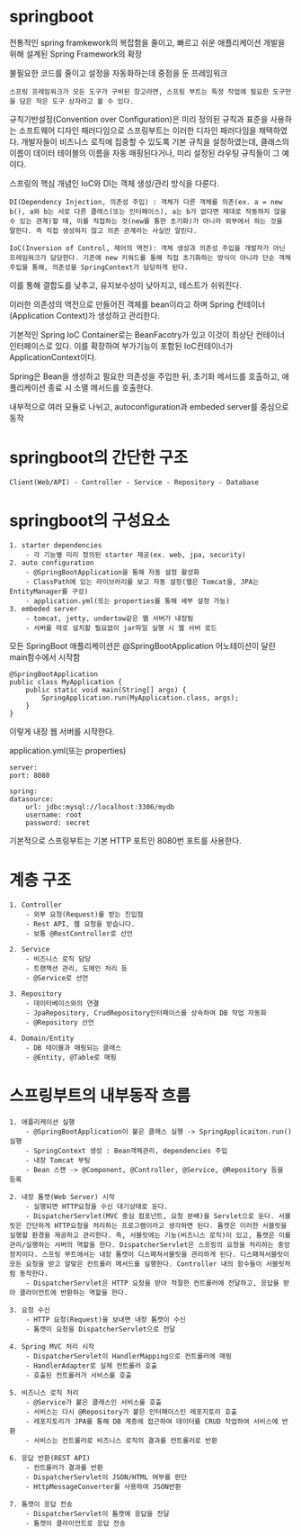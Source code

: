 # springboot

전통적인 spring framkework의 복잡함을 줄이고, 빠르고 쉬운 애플리케이션 개발을 위해 설계된 Spring Framework의 확장

불필요한 코드를 줄이고 설정을 자동화하는데 중점을 둔 프레임워크

    스프링 프레임워크가 모든 도구가 구비된 창고라면, 스프링 부트는 특정 작업에 필요한 도구만을 담은 작은 도구 상자라고 볼 수 있다.

규칙기반설정(Convention over Configuration)은 미리 정의된 규칙과 표준을 사용하는 소프트웨어 디자인 패러다임으로 스프링부트는 이러한 디자인 패러다임을 채택하였다. 개발자들이 비즈니스 로직에 집중할 수 있도록 기본 규칙을 설정하였는데, 클래스의 이름이 데이터 테이블의 이름을 자동 매핑된다거나, 미리 설정된 라우팅 규칙들이 그 예이다.

스프링의 핵심 개념인 IoC와 DI는 객체 생성/관리 방식을 다룬다.

    DI(Dependency Injection, 의존성 주입) : 객체가 다른 객체를 의존(ex. a = new b(), a와 b는 서로 다른 클래스(또는 인터페이스), a는 b가 없다면 제대로 작동하지 않을 수 있는 관계)할 때, 이를 직접하는 것(new를 통한 초기화)가 아니라 외부에서 하는 것을 말한다. 즉 직접 생성하지 않고 의존 관계라는 사실만 알린다.

    IoC(Inversion of Control, 제어의 역전): 객체 생성과 의존성 주입을 개발자가 아닌 프레임워크가 담당한다. 기존에 new 키워드를 통해 직접 초기화하는 방식이 아니라 단순 객체 주입을 통해, 의존성을 SpringContext가 담당하게 된다.

이를 통해 결합도를 낮추고, 유지보수성이 낮아지고, 테스트가 쉬워진다.

이러한 의존성의 역전으로 만들어진 객체를 bean이라고 하며 Spring 컨테이너(Application Context)가 생성하고 관리한다.

기본적인 Spring IoC Container로는 BeanFacotry가 있고 이것이 최상단 컨테이너 인터페이스로 있다. 이를 확장하여 부가기능이 포함된 IoC컨테이너가 ApplicationContext이다.

Spring은 Bean을 생성하고 필요한 의존성을 주입한 뒤, 초기화 메서드를 호출하고, 애플리케이션 종료 시 소멸 메서드를 호출한다.

내부적으로 여러 모듈로 나뉘고, autoconfiguration과 embeded server를 중심으로 동작

# springboot의 간단한 구조

    Client(Web/API) - Controller - Service - Repository - Database

# springboot의 구성요소

    1. starter dependencies
        - 각 기능별 미리 정의된 starter 제공(ex. web, jpa, security)
    2. auto configuration
        - @SpringBootApplication을 통해 자동 설정 활성화
        - ClassPath에 있는 라이브러리를 보고 자동 설정(웹은 Tomcat을, JPA는 EntityManager를 구성)
        - application.yml(또는 properties를 통해 세부 설정 가능)
    3. embeded server
        - tomcat, jetty, undertow같은 웹 서버가 내장됨
        - 서버를 따로 설치할 필요없이 jar파일 실행 시 웹 서버 로드

모든 SpringBoot 애플리케이션은 @SpringBootApplication 어노테이션이 달린 main함수에서 시작함

    @SpringBootApplication
    public class MyApplication {
        public static void main(String[] args) {
            SpringApplication.run(MyApplication.class, args);
        }
    }
이렇게 내장 웹 서버를 시작한다.

application.yml(또는 properties)

    server:
    port: 8080

    spring:
    datasource:
        url: jdbc:mysql://localhost:3306/mydb
        username: root
        password: secret
기본적으로 스프링부트는 기본 HTTP 포트인 8080번 포트를 사용한다.

# 계층 구조

    1. Controller
        - 외부 요청(Request)를 받는 진입점
        - Rest API, 웹 요청을 받습니다.
        - 보통 @RestController로 선언

    2. Service
        - 비즈니스 로직 담당
        - 트랜잭션 관리, 도메인 처리 등
        - @Service로 선언
    
    3. Repository
        - 데이터베이스와의 연결
        - JpaRepository, CrudRepository인터페이스를 상속하여 DB 작업 자동화
        - @Repository 선언
    
    4. Domain/Entity
        - DB 테이블과 매핑되는 클래스
        - @Entity, @Table로 매핑

# 스프링부트의 내부동작 흐름

    1. 애플리케이션 실행
        - @SpringBootApplication이 붙은 클래스 실행 -> SpringApplicaiton.run() 실행
        - SpringContext 생성 : Bean객체관리, dependencies 주입
        - 내장 Tomcat 부팅
        - Bean 스캔 -> @Component, @Controller, @Service, @Repository 등을 등록

    2. 내장 톰캣(Web Server) 시작
        - 실행되면 HTTP요청을 수신 대기상태로 둔다.
        - DispatcherServlet(MVC 중심 컴포넌트, 요청 분배)을 Servlet으로 둔다. 서블릿은 간단하게 HTTP요청을 처리하는 프로그램이라고 생각하면 된다. 톰캣은 이러한 서블릿을 실행할 환경을 제공하고 관리한다. 즉, 서블릿에는 기능(비즈니스 로직)이 있고, 톰캣은 이를 관리/실행하는 서버의 역할을 한다. DispatcherServlet은 스프링의 요청을 처리하는 중앙 장치이다. 스프링 부트에서는 내장 톰캣이 디스패쳐서블릿을 관리하게 된다. 디스패쳐서블릿이 모든 요청을 받고 알맞은 컨트롤러 메서드를 실행한다. Controller 내의 함수들이 서블릿처럼 동작한다.
        - DispatcherServlet은 HTTP 요청을 받아 적절한 컨트롤러에 전달하고, 응답을 받아 클라이언트에 반환하는 역할을 한다.
    
    3. 요청 수신
        - HTTP 요청(Request)을 보내면 내장 톰캣이 수신
        - 톰캣이 요청을 DispatcherServlet으로 전달

    4. Spring MVC 처리 시작
        - DispatcherServlet이 HandlerMapping으로 컨트롤러에 매핑
        - HandlerAdapter로 실제 컨트롤러 호출
        - 호출된 컨트롤러가 서비스를 호출
    
    5. 비즈니스 로직 처리
        - @Service가 붙은 클래스인 서비스를 호출
        - 서비스는 다시 @Repository가 붙은 인터페이스인 레포지토리 호출
        - 레포지토리가 JPA를 통해 DB 계층에 접근하여 데이터를 CRUD 작업하여 서비스에 반환
        - 서비스는 컨트롤러로 비즈니스 로직의 결과를 컨트롤러로 반환
    
    6. 응답 반환(REST API)
        - 컨트롤러가 결과를 반환
        - DispatcherServlet이 JSON/HTML 여부를 판단
        - HttpMessageConverter를 사용하여 JSON반환
    
    7. 톰캣이 응답 전송
        - DispatcherServlet이 톰캣에 응답을 전달
        - 톰캣이 클라이언트로 응답 전송